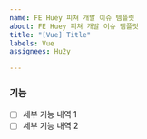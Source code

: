```yaml
---
name: FE Huey 피쳐 개발 이슈 템플릿
about: FE Huey 피쳐 개발 이슈 템플릿
title: "[Vue] Title"
labels: Vue
assignees: Hu2y

---
```


### 기능

- [ ] 세부 기능 내역 1
- [ ] 세부 기능 내역 2
